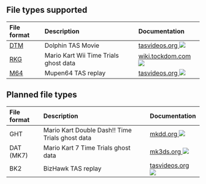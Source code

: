 ## File types supported
|File format|Description|Documentation|
|:--|:--|:--|
|[DTM](https://yomcube.github.io/file-utils/?f=DTM)|Dolphin TAS Movie|[tasvideos.org ![](https://github.com/user-attachments/assets/e0da0196-ed12-49cd-a4e9-a8b137f1fd86)](https://tasvideos.org/EmulatorResources/Dolphin/DTM)|
|[RKG](https://yomcube.github.io/file-utils/?f=RKG)|Mario Kart Wii Time Trials ghost data|[wiki.tockdom.com ![](https://github.com/user-attachments/assets/e0da0196-ed12-49cd-a4e9-a8b137f1fd86)](https://wiki.tockdom.com/wiki/RKG_%28File_Format%29)|
|[M64](https://yomcube.github.io/file-utils/?f=M64)|Mupen64 TAS replay|[tasvideos.org ![](https://github.com/user-attachments/assets/e0da0196-ed12-49cd-a4e9-a8b137f1fd86)](https://tasvideos.org/EmulatorResources/Mupen/M64)|

## Planned file types
|File format|Description|Documentation|
|:--|:--|:--|
|GHT|Mario Kart Double Dash!! Time Trials ghost data|[mkdd.org ![](https://github.com/user-attachments/assets/e0da0196-ed12-49cd-a4e9-a8b137f1fd86)](https://mkdd.org/wiki/GHT_%28File_Format%29)|
|DAT (MK7)|Mario Kart 7 Time Trials ghost data|[mk3ds.org ![](https://github.com/user-attachments/assets/e0da0196-ed12-49cd-a4e9-a8b137f1fd86)](https://mk3ds.com/index.php?title=DAT_%28File_Format%29)|
|BK2|BizHawk TAS replay|[tasvideos.org ![](https://github.com/user-attachments/assets/e0da0196-ed12-49cd-a4e9-a8b137f1fd86)](https://tasvideos.org/Bizhawk/BK2Format)|